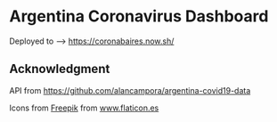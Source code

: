 # Argentina Coronavirus Dashboard

Deployed to --> https://coronabaires.now.sh/

## Acknowledgment

API from https://github.com/alancampora/argentina-covid19-data

Icons from <a href="https://www.flaticon.es/autores/freepik" title="Freepik">Freepik</a> from <a href="https://www.flaticon.es/" title="Flaticon"> www.flaticon.es</a>
